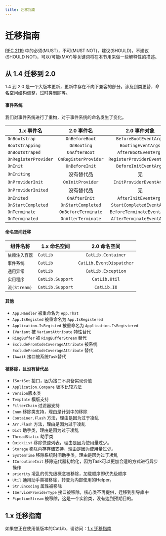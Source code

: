 ```yaml
---
title: 迁移指南
---
```


# 迁移指南

[RFC 2119](https://www.ietf.org/rfc/rfc2199.txt) 中的必须(MUST)，不可(MUST NOT)，建议(SHOULD)，不建议(SHOULD NOT)，可以/可能(MAY)等关键词将在本节用来做一些解释性的描述。

## 从 1.4 迁移到 2.0

1.4 到 2.0 是一个大版本更新，更新中存在不向下兼容的部分。涉及到类更替，命名空间结构调整，过时类删除等。

#### 事件系统

我们对事件系统进行了重构，对于事件系统的命名发生了变化。

| 1.x 事件名                | 2.0 事件名                 |    2.0 事件对象              |
| ------------------------ |:--------------------------:|:---------------------------:|
| `OnBootstrap`            | `OnBeforeBoot`             | `BeforeBootEventArgs`       |
| `Bootstrapping`          | `OnBooting`                | `BootingEventArgs`          |
| `OnBootstraped`          | `OnAfterBoot`              | `AfterBootEventArgs`        |
| `OnRegisterProvider`     | `OnRegisterProvider`       | `RegisterProviderEventArgs` |
| `OnInit`                 | `OnBeforeInit`             | `BeforeInitEventArgs`       |
| `OnIniting`              | 没有替代品                  | 无                          |
| `OnProviderInit`         | `OnInitProvider`           | `InitProviderEventArgs`     |
| `OnProviderInited`       | 没有替代品                  | 无                          |
| `OnInited`               | `OnAfterInit`              | `AfterInitEventArgs`        |
| `OnStartCompleted`       | `OnStartCompleted`         | `StartCompletedEventArgs`   |
| `OnTerminate`            | `OnBeforeTerminate`        | `BeforeTerminateEventArgs`  |
| `OnTerminated`           | `OnAfterTerminate`         | `AfterTerminateEventArgs`   |

#### 命名空间迁移

| 组件名称                  | 1.x 命名空间              | 2.0 命名空间                 |
| ------------------------ | ------------------------ |:--------------------------:|
| `依赖注入容器`             | `CatLib`                | `CatLib.Container`         |
| `事件系统`                | `CatLib`                | `CatLib.EventDispatcher`   |
| `通用异常`                | `CatLib`                | `CatLib.Exception`         |
| `实用程序`                | `CatLib.Support`        | `CatLib.Util`              |
| `流(Stream)`                |     `CatLib.Support`        | `CatLib.IO`              |

#### 其他

- `App.Handler` 被重命名为 `App.That`
- `App.IsRegisted` 被重命名为 `App.IsRegistered`
- `Application.IsRegisted` 被重命名为 `Application.IsRegistered`
- `IVariant` 被 `VariantAttribute` 特性替代
- `RingBuffer` 被 `RingBufferStream` 替代
- `ExcludeFromCodeCoverageAttribute` 被系统 `ExcludeFromCodeCoverageAttribute` 替代
- `IAwait` 接口被系统`Task`替代

#### 被移除，且没有替代品

- `ISortSet` 接口，因为接口不具备实现价值
- `Application.Compare` 版本比较方法
- `Version`版本类
- `Template` 模版支持
- `FilterChain` 过滤器支持
- `Enum` 移除类支持，理由是计划中的移除
- `Container.Flash` 方法，理由是因为过于凌乱
- `Arr.Flash` 方法，理由是因为过于凌乱
- `Dict` 助手类，理由是因为过于凌乱
- `ThreadStatic` 助手类
- `QuickList` 移除快速列表，理由是因为使用量过少。
- `Storage` 移除内存存储支持，理由是因为使用量过少。
- `SystemTime` 移除系统时间助手类，理由是因为过于凌乱
- `ICoroutineInit` 移除迭代器初始化，因为Task可以更加合适的方式进行异步操作
- `priority` 凌乱的优先级概念被移除，加载顺序即优先级顺序
- `Util` 通用助手类被移除，转变为内部使用的Helper。
- `Str.Encoding` 属性被移除
- `IServiceProviderType` 接口被移除，核心类不再提供，迁移到引导库中
- `PipelineStream` 被移除，这是一个实验类，没有达到预期目的。

## 1.x 迁移指南

如果您正在使用低版本的CatLib，请访问：[1.x 迁移指南](../v1/migration.html)
